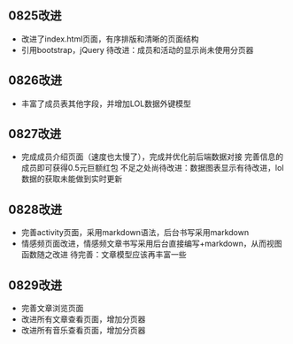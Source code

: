 ## 0825改进
* 改进了index.html页面，有序排版和清晰的页面结构
* 引用bootstrap，jQuery
待改进：成员和活动的显示尚未使用分页器
## 0826改进
* 丰富了成员表其他字段，并增加LOL数据外键模型

## 0827改进
* 完成成员介绍页面（速度也太慢了），完成并优化前后端数据对接
完善信息的成员即可获得0.5元巨额红包
不足之处尚待改进：数据图表显示有待改进，lol数据的获取未能做到实时更新
## 0828改进
* 完善activity页面，采用markdown语法，后台书写采用markdown
* 情感频页面改进，情感频文章书写采用后台直接编写+markdown，从而视图函数随之改进
待完善：文章模型应该再丰富一些

## 0829改进
* 完善文章浏览页面
* 改进所有文章查看页面，增加分页器
* 改进所有音乐查看页面，增加分页器






